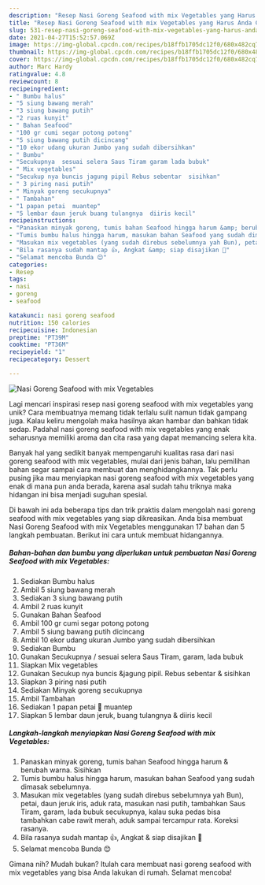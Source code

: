 ```yaml
---
description: "Resep Nasi Goreng Seafood with mix Vegetables yang Harus Anda Coba"
title: "Resep Nasi Goreng Seafood with mix Vegetables yang Harus Anda Coba"
slug: 531-resep-nasi-goreng-seafood-with-mix-vegetables-yang-harus-anda-coba
date: 2021-04-27T15:52:57.069Z
image: https://img-global.cpcdn.com/recipes/b18ffb1705dc12f0/680x482cq70/nasi-goreng-seafood-with-mix-vegetables-foto-resep-utama.jpg
thumbnail: https://img-global.cpcdn.com/recipes/b18ffb1705dc12f0/680x482cq70/nasi-goreng-seafood-with-mix-vegetables-foto-resep-utama.jpg
cover: https://img-global.cpcdn.com/recipes/b18ffb1705dc12f0/680x482cq70/nasi-goreng-seafood-with-mix-vegetables-foto-resep-utama.jpg
author: Marc Hardy
ratingvalue: 4.8
reviewcount: 8
recipeingredient:
- " Bumbu halus"
- "5 siung bawang merah"
- "3 siung bawang putih"
- "2 ruas kunyit"
- " Bahan Seafood"
- "100 gr cumi segar potong potong"
- "5 siung bawang putih dicincang"
- "10 ekor udang ukuran Jumbo yang sudah dibersihkan"
- " Bumbu"
- "Secukupnya  sesuai selera Saus Tiram garam lada bubuk"
- " Mix vegetables"
- "Secukup nya buncis jagung pipil Rebus sebentar  sisihkan"
- " 3 piring nasi putih"
- " Minyak goreng secukupnya"
- " Tambahan"
- "1 papan petai  muantep"
- "5 lembar daun jeruk buang tulangnya  diiris kecil"
recipeinstructions:
- "Panaskan minyak goreng, tumis bahan Seafood hingga harum &amp; berubah warna. Sisihkan"
- "Tumis bumbu halus hingga harum, masukan bahan Seafood yang sudah dimasak sebelumnya."
- "Masukan mix vegetables (yang sudah direbus sebelumnya yah Bun), petai, daun jeruk iris, aduk rata, masukan nasi putih, tambahkan Saus Tiram, garam, lada bubuk secukupnya, kalau suka pedas bisa tambahkan cabe rawit merah, aduk sampai tercampur rata. Koreksi rasanya."
- "Bila rasanya sudah mantap 👍, Angkat &amp; siap disajikan 🥰"
- "Selamat mencoba Bunda 😊"
categories:
- Resep
tags:
- nasi
- goreng
- seafood

katakunci: nasi goreng seafood 
nutrition: 150 calories
recipecuisine: Indonesian
preptime: "PT39M"
cooktime: "PT36M"
recipeyield: "1"
recipecategory: Dessert

---
```



![Nasi Goreng Seafood with mix Vegetables](https://img-global.cpcdn.com/recipes/b18ffb1705dc12f0/680x482cq70/nasi-goreng-seafood-with-mix-vegetables-foto-resep-utama.jpg)

Lagi mencari inspirasi resep nasi goreng seafood with mix vegetables yang unik? Cara membuatnya memang tidak terlalu sulit namun tidak gampang juga. Kalau keliru mengolah maka hasilnya akan hambar dan bahkan tidak sedap. Padahal nasi goreng seafood with mix vegetables yang enak seharusnya memiliki aroma dan cita rasa yang dapat memancing selera kita.



Banyak hal yang sedikit banyak mempengaruhi kualitas rasa dari nasi goreng seafood with mix vegetables, mulai dari jenis bahan, lalu pemilihan bahan segar sampai cara membuat dan menghidangkannya. Tak perlu pusing jika mau menyiapkan nasi goreng seafood with mix vegetables yang enak di mana pun anda berada, karena asal sudah tahu triknya maka hidangan ini bisa menjadi suguhan spesial.


Di bawah ini ada beberapa tips dan trik praktis dalam mengolah nasi goreng seafood with mix vegetables yang siap dikreasikan. Anda bisa membuat Nasi Goreng Seafood with mix Vegetables menggunakan 17 bahan dan 5 langkah pembuatan. Berikut ini cara untuk membuat hidangannya.

<!--inarticleads1-->

##### Bahan-bahan dan bumbu yang diperlukan untuk pembuatan Nasi Goreng Seafood with mix Vegetables:

1. Sediakan  Bumbu halus
1. Ambil 5 siung bawang merah
1. Sediakan 3 siung bawang putih
1. Ambil 2 ruas kunyit
1. Gunakan  Bahan Seafood
1. Ambil 100 gr cumi segar potong potong
1. Ambil 5 siung bawang putih dicincang
1. Ambil 10 ekor udang ukuran Jumbo yang sudah dibersihkan
1. Sediakan  Bumbu
1. Gunakan Secukupnya / sesuai selera Saus Tiram, garam, lada bubuk
1. Siapkan  Mix vegetables
1. Gunakan Secukup nya buncis &amp;jagung pipil. Rebus sebentar &amp; sisihkan
1. Siapkan  3 piring nasi putih
1. Sediakan  Minyak goreng secukupnya
1. Ambil  Tambahan
1. Sediakan 1 papan petai 🤩 muantep
1. Siapkan 5 lembar daun jeruk, buang tulangnya &amp; diiris kecil




<!--inarticleads2-->

##### Langkah-langkah menyiapkan Nasi Goreng Seafood with mix Vegetables:

1. Panaskan minyak goreng, tumis bahan Seafood hingga harum &amp; berubah warna. Sisihkan
1. Tumis bumbu halus hingga harum, masukan bahan Seafood yang sudah dimasak sebelumnya.
1. Masukan mix vegetables (yang sudah direbus sebelumnya yah Bun), petai, daun jeruk iris, aduk rata, masukan nasi putih, tambahkan Saus Tiram, garam, lada bubuk secukupnya, kalau suka pedas bisa tambahkan cabe rawit merah, aduk sampai tercampur rata. Koreksi rasanya.
1. Bila rasanya sudah mantap 👍, Angkat &amp; siap disajikan 🥰
1. Selamat mencoba Bunda 😊




Gimana nih? Mudah bukan? Itulah cara membuat nasi goreng seafood with mix vegetables yang bisa Anda lakukan di rumah. Selamat mencoba!
